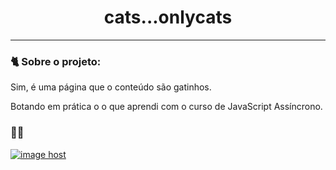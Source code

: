 <h1 align="center">cats...onlycats</h1>

-----

### 🐈 Sobre o projeto:

Sim, é uma página que o conteúdo são gatinhos. 

Botando em prática o o que aprendi com o curso de JavaScript Assíncrono.

### 🐱‍👤

<a href="https://imgbox.com/UtrgyI7S" target="_blank"><img src="https://images2.imgbox.com/4e/df/UtrgyI7S_o.png" alt="image host"/></a>

